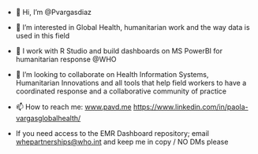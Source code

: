- 👋 Hi, I’m @Pvargasdiaz
- 👀 I’m interested in Global Health, humanitarian work and the way data is used in this field
- 🌱 I work with R Studio and build dashboards on MS PowerBI for humanitarian response @WHO 
- 💞️ I’m looking to collaborate on Health Information Systems, Humanitarian Innovations and all tools that help field workers to have a coordinated response and a collaborative community of practice
- 📫 How to reach me:
www.pavd.me
https://www.linkedin.com/in/paola-vargasglobalhealth/

- If you need access to the EMR Dashboard repository; email whepartnerships@who.int and keep me in copy / NO DMs please

<!---
Pvargasdiaz/Pvargasdiaz is a ✨ special ✨ repository because its `README.md` (this file) appears on your GitHub profile.
You can click the Preview link to take a look at your changes.
--->
